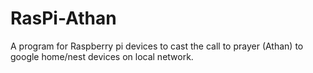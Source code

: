 # RasPi-Athan
A program for Raspberry pi devices to cast the call to prayer (Athan) to google home/nest devices on local network.
